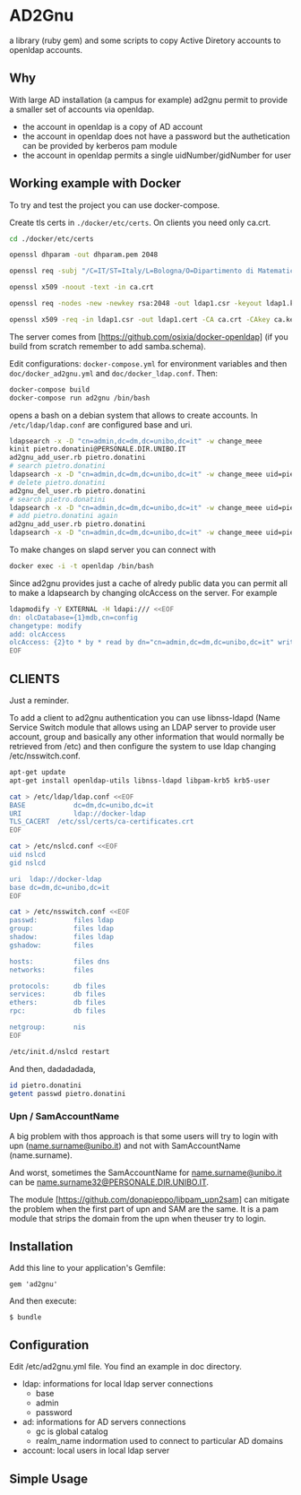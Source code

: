 # AD2Gnu
a library (ruby gem) and some scripts to copy Active Diretory accounts to openldap accounts.

## Why

With large AD installation (a campus for example) ad2gnu permit to 
provide a smaller set of accounts via openldap.

  - the account in openldap is a copy of AD account
  - the account in openldap does not have a password but the authetication can be provided by kerberos pam module
  - the account in openldap permits a single uidNumber/gidNumber for user

## Working example with Docker

To try and test the project you can use docker-compose.

Create tls certs in `./docker/etc/certs`.
On clients you need only ca.crt.

```bash
cd ./docker/etc/certs

openssl dhparam -out dhparam.pem 2048

openssl req -subj "/C=IT/ST=Italy/L=Bologna/O=Dipartimento di Matematica/OU=Certification Authority/CN=CA dm.unibo.it/emailAddress=dipmat-supportoweb@unibo.it" -days 4000 -new -newkey rsa:2048 -sha1 -x509 -keyout ca.key -out ca.crt

openssl x509 -noout -text -in ca.crt

openssl req -nodes -new -newkey rsa:2048 -out ldap1.csr -keyout ldap1.key -subj "/C=IT/ST=Italy/L=Bologna/O=Dipartimento di Matematica/OU=Ldap Servers/CN=ldap1.dm.unibo.it/emailAddress=dipmat-supportoweb@unibo.it"

openssl x509 -req -in ldap1.csr -out ldap1.cert -CA ca.crt -CAkey ca.key -CAcreateserial -days 4000
```

The server comes from [https://github.com/osixia/docker-openldap] (if you build 
from scratch remember to add samba.schema).

Edit configurations: ``docker-compose.yml`` for environment variables and then ``doc/docker_ad2gnu.yml`` and ``doc/docker_ldap.conf``.
Then:

```bash
docker-compose build
docker-compose run ad2gnu /bin/bash
``` 
opens a bash on a debian system that allows to create accounts.
In `/etc/ldap/ldap.conf` are configured base and uri.

```bash
ldapsearch -x -D "cn=admin,dc=dm,dc=unibo,dc=it" -w change_meee 
kinit pietro.donatini@PERSONALE.DIR.UNIBO.IT
ad2gnu_add_user.rb pietro.donatini
# search pietro.donatini
ldapsearch -x -D "cn=admin,dc=dm,dc=unibo,dc=it" -w change_meee uid=pietro.donatini
# delete pietro.donatini
ad2gnu_del_user.rb pietro.donatini
# search pietro.donatini
ldapsearch -x -D "cn=admin,dc=dm,dc=unibo,dc=it" -w change_meee uid=pietro.donatini
# add pietro.donatini again
ad2gnu_add_user.rb pietro.donatini
ldapsearch -x -D "cn=admin,dc=dm,dc=unibo,dc=it" -w change_meee uid=pietro.donatini
```
To make changes on slapd server you can connect with 

```bash
docker exec -i -t openldap /bin/bash
```

Since ad2gnu provides just a cache of alredy public 
data you can permit all to make a ldapsearch by changing olcAccess on the server.
For example

```bash
ldapmodify -Y EXTERNAL -H ldapi:/// <<EOF
dn: olcDatabase={1}mdb,cn=config
changetype: modify
add: olcAccess
olcAccess: {2}to * by * read by dn="cn=admin,dc=dm,dc=unibo,dc=it" write
EOF
```

## CLIENTS

Just a reminder.

To add a client to ad2gnu authentication you can use libnss-ldapd 
(Name Service Switch module that allows using an LDAP server to provide user account, 
group and  basically any other information that would normally be retrieved from /etc)
and then configure the system to use ldap changing /etc/nsswitch.conf.

```bash
apt-get update
apt-get install openldap-utils libnss-ldapd libpam-krb5 krb5-user

cat > /etc/ldap/ldap.conf <<EOF
BASE            dc=dm,dc=unibo,dc=it
URI             ldap://docker-ldap
TLS_CACERT	/etc/ssl/certs/ca-certificates.crt
EOF

cat > /etc/nslcd.conf <<EOF
uid nslcd
gid nslcd

uri  ldap://docker-ldap
base dc=dm,dc=unibo,dc=it
EOF

cat > /etc/nsswitch.conf <<EOF
passwd:         files ldap
group:          files ldap
shadow:         files ldap
gshadow:        files

hosts:          files dns
networks:       files

protocols:      db files
services:       db files
ethers:         db files
rpc:            db files

netgroup:       nis
EOF

/etc/init.d/nslcd restart
```

And then, dadadadada, 

```bash
id pietro.donatini
getent passwd pietro.donatini
```

### Upn / SamAccountName

A big problem with thos approach is that some users will
try to login with upn (name.surname@unibo.it) 
and not with SamAccountName (name.surname).

And worst, sometimes the SamAccountName for name.surname@unibo.it
can be name.surname32@PERSONALE.DIR.UNIBO.IT.


The module [https://github.com/donapieppo/libpam_upn2sam] can mitigate
the problem when the first part of upn and SAM are the same. It is
a pam module that strips the domain from the upn when theuser try to login.

## Installation

Add this line to your application's Gemfile:

    gem 'ad2gnu'

And then execute:

    $ bundle

## Configuration

Edit /etc/ad2gnu.yml file. You find an example in doc directory.

* ldap: informations for local ldap server connections
  * base
  * admin
  * password
* ad: informations for AD servers connections
  * gc is global catalog
  * realm_name indormation used to connect to particular AD domains
* account: local users in local ldap server

## Simple Usage



